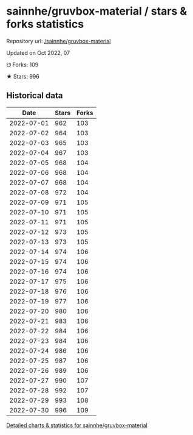 # sainnhe/gruvbox-material / stars & forks statistics

Repository url: [/sainnhe/gruvbox-material](https://github.com/sainnhe/gruvbox-material)

Updated on Oct 2022, 07

☋ Forks: 109

★ Stars: 996

## Historical data
| Date | Stars | Forks |
|------|-------|-------|
| 2022-07-01 | 962 | 103 | 
| 2022-07-02 | 964 | 103 | 
| 2022-07-03 | 965 | 103 | 
| 2022-07-04 | 967 | 103 | 
| 2022-07-05 | 968 | 104 | 
| 2022-07-06 | 968 | 104 | 
| 2022-07-07 | 968 | 104 | 
| 2022-07-08 | 972 | 104 | 
| 2022-07-09 | 971 | 105 | 
| 2022-07-10 | 971 | 105 | 
| 2022-07-11 | 971 | 105 | 
| 2022-07-12 | 973 | 105 | 
| 2022-07-13 | 973 | 105 | 
| 2022-07-14 | 974 | 106 | 
| 2022-07-15 | 974 | 106 | 
| 2022-07-16 | 974 | 106 | 
| 2022-07-17 | 975 | 106 | 
| 2022-07-18 | 976 | 106 | 
| 2022-07-19 | 977 | 106 | 
| 2022-07-20 | 980 | 106 | 
| 2022-07-21 | 983 | 106 | 
| 2022-07-22 | 984 | 106 | 
| 2022-07-23 | 984 | 106 | 
| 2022-07-24 | 986 | 106 | 
| 2022-07-25 | 987 | 106 | 
| 2022-07-26 | 989 | 106 | 
| 2022-07-27 | 990 | 107 | 
| 2022-07-28 | 992 | 107 | 
| 2022-07-29 | 993 | 108 | 
| 2022-07-30 | 996 | 109 | 


[Detailed charts & statistics for sainnhe/gruvbox-material](https://reviewgithub.com/rep/sainnhe/gruvbox-material)
